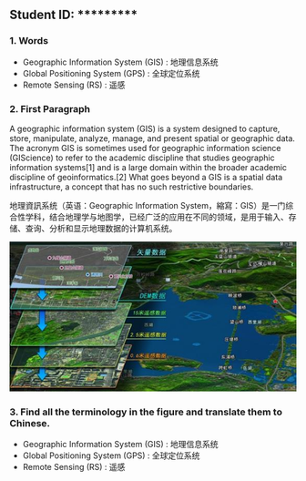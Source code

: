 
## Student ID: *********

### 1. Words 

+ Geographic Information System (GIS) : 地理信息系统
+ Global Positioning System (GPS) : 全球定位系统
+ Remote Sensing (RS) : 遥感

### 2. First Paragraph

A geographic information system (GIS) is a system designed to capture, store, manipulate, analyze, manage, and present spatial or geographic data. The acronym GIS is sometimes used for geographic information science (GIScience) to refer to the academic discipline that studies geographic information systems[1] and is a large domain within the broader academic discipline of geoinformatics.[2] What goes beyond a GIS is a spatial data infrastructure, a concept that has no such restrictive boundaries.

地理資訊系统（英语：Geographic Information System，縮寫：GIS）是一门综合性学科，结合地理学与地图学，已经广泛的应用在不同的领域，是用于输入、存储、查询、分析和显示地理数据的计算机系统。

![GIS Figure 01](./gis.jpg)

### 3. Find all the terminology in the figure and translate them to Chinese.

+ Geographic Information System (GIS) : 地理信息系统
+ Global Positioning System (GPS) : 全球定位系统
+ Remote Sensing (RS) : 遥感








